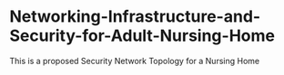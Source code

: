 # Networking-Infrastructure-and-Security-for-Adult-Nursing-Home
This is a proposed Security Network Topology for a Nursing Home
